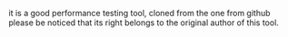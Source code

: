 it is a good performance testing tool, cloned from the one from github
please be noticed that its right belongs to the original author of this tool.
